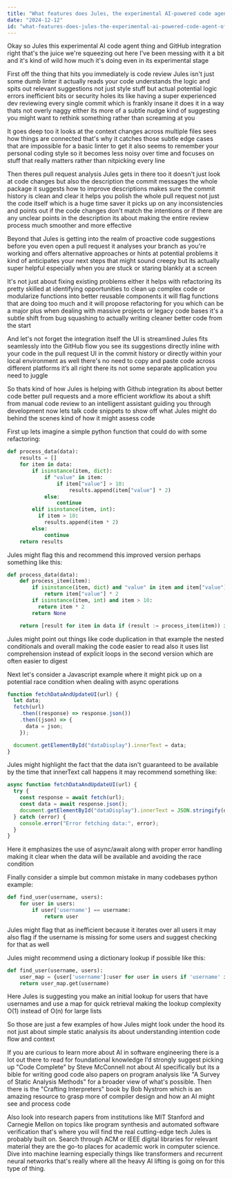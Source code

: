 ```yaml
---
title: "What features does Jules, the experimental AI-powered code agent, offer for GitHub integration?"
date: "2024-12-12"
id: "what-features-does-jules-the-experimental-ai-powered-code-agent-offer-for-github-integration"
---
```


Okay so Jules this experimental AI code agent thing and GitHub integration right that's the juice we're squeezing out here I've been messing with it a bit and it's kind of wild how much it's doing even in its experimental stage

First off the thing that hits you immediately is code review Jules isn't just some dumb linter it actually reads your code understands the logic and spits out relevant suggestions not just style stuff but actual potential logic errors inefficient bits or security holes its like having a super experienced dev reviewing every single commit which is frankly insane it does it in a way thats not overly naggy either its more of a subtle nudge kind of suggesting you might want to rethink something rather than screaming at you

It goes deep too it looks at the context changes across multiple files sees how things are connected that's why it catches those subtle edge cases that are impossible for a basic linter to get it also seems to remember your personal coding style so it becomes less noisy over time and focuses on stuff that really matters rather than nitpicking every line

Then theres pull request analysis Jules gets in there too it doesn't just look at code changes but also the description the commit messages the whole package it suggests how to improve descriptions makes sure the commit history is clean and clear it helps you polish the whole pull request not just the code itself which is a huge time saver it picks up on any inconsistencies and points out if the code changes don't match the intentions or if there are any unclear points in the description its about making the entire review process much smoother and more effective

Beyond that Jules is getting into the realm of proactive code suggestions before you even open a pull request it analyses your branch as you're working and offers alternative approaches or hints at potential problems it kind of anticipates your next steps that might sound creepy but its actually super helpful especially when you are stuck or staring blankly at a screen

It's not just about fixing existing problems either it helps with refactoring its pretty skilled at identifying opportunities to clean up complex code or modularize functions into better reusable components it will flag functions that are doing too much and it will propose refactoring for you which can be a major plus when dealing with massive projects or legacy code bases it's a subtle shift from bug squashing to actually writing cleaner better code from the start

And let's not forget the integration itself the UI is streamlined Jules fits seamlessly into the GitHub flow you see its suggestions directly inline with your code in the pull request UI in the commit history or directly within your local environment as well there's no need to copy and paste code across different platforms it’s all right there its not some separate application you need to juggle

So thats kind of how Jules is helping with Github integration its about better code better pull requests and a more efficient workflow its about a shift from manual code review to an intelligent assistant guiding you through development now lets talk code snippets to show off what Jules might do behind the scenes kind of how it might assess code

First up lets imagine a simple python function that could do with some refactoring:

```python
def process_data(data):
    results = []
    for item in data:
        if isinstance(item, dict):
            if "value" in item:
                if item["value"] > 10:
                    results.append(item["value"] * 2)
            else:
                continue
        elif isinstance(item, int):
          if item > 10:
            results.append(item * 2)
        else:
            continue
    return results
```

Jules might flag this and recommend this improved version perhaps something like this:

```python
def process_data(data):
    def process_item(item):
        if isinstance(item, dict) and "value" in item and item["value"] > 10:
            return item["value"] * 2
        if isinstance(item, int) and item > 10:
          return item * 2
        return None

    return [result for item in data if (result := process_item(item)) is not None]
```

Jules might point out things like code duplication in that example the nested conditionals and overall making the code easier to read also it uses list comprehension instead of explicit loops in the second version which are often easier to digest

Next let's consider a Javascript example where it might pick up on a potential race condition when dealing with async operations

```javascript
function fetchDataAndUpdateUI(url) {
  let data;
  fetch(url)
    .then((response) => response.json())
    .then((json) => {
      data = json;
    });

  document.getElementById("dataDisplay").innerText = data;
}
```

Jules might highlight the fact that the data isn't guaranteed to be available by the time that innerText call happens it may recommend something like:

```javascript
async function fetchDataAndUpdateUI(url) {
  try {
    const response = await fetch(url);
    const data = await response.json();
    document.getElementById("dataDisplay").innerText = JSON.stringify(data);
  } catch (error) {
    console.error("Error fetching data:", error);
  }
}
```

Here it emphasizes the use of async/await along with proper error handling making it clear when the data will be available and avoiding the race condition

Finally consider a simple but common mistake in many codebases python example:

```python
def find_user(username, users):
    for user in users:
        if user['username'] == username:
            return user
```

Jules might flag that as inefficient because it iterates over all users it may also flag if the username is missing for some users and suggest checking for that as well

Jules might recommend using a dictionary lookup if possible like this:

```python
def find_user(username, users):
    user_map = {user['username']:user for user in users if 'username' in user}
    return user_map.get(username)
```

Here Jules is suggesting you make an initial lookup for users that have usernames and use a map for quick retrieval making the lookup complexity O(1) instead of O(n) for large lists

So those are just a few examples of how Jules might look under the hood its not just about simple static analysis its about understanding intention code flow and context

If you are curious to learn more about AI in software engineering there is a lot out there to read for foundational knowledge I’d strongly suggest picking up "Code Complete" by Steve McConnell not about AI specifically but its a bible for writing good code also papers on program analysis like "A Survey of Static Analysis Methods" for a broader view of what's possible. Then there is the "Crafting Interpreters" book by Bob Nystrom which is an amazing resource to grasp more of compiler design and how an AI might see and process code

Also look into research papers from institutions like MIT Stanford and Carnegie Mellon on topics like program synthesis and automated software verification that's where you will find the real cutting-edge tech Jules is probably built on. Search through ACM or IEEE digital libraries for relevant material they are the go-to places for academic work in computer science. Dive into machine learning especially things like transformers and recurrent neural networks that's really where all the heavy AI lifting is going on for this type of thing.
